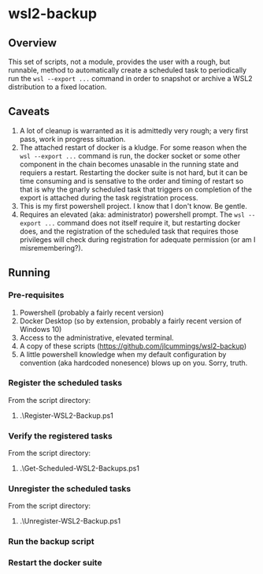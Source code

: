 # wsl2-backup

## Overview
This set of scripts, not a module, provides the user with a rough, but runnable, method to automatically create a scheduled task to periodically run the `wsl --export ...` command in order to snapshot or archive a WSL2 distribution to a fixed location. 

## Caveats
1.  A lot of cleanup is warranted as it is admittedly very rough; a very first pass, work in progress situation.
2.  The attached restart of docker is a kludge.  For some reason when the `wsl --export ...` command is run, the docker socket or some other component in the chain becomes unasable in the running state and requiers a restart.  Restarting the docker suite is not hard, but it can be time consuming and is sensative to the order and timing of restart so that is why the gnarly scheduled task that triggers on completion of the export is attached during the task registration process.
3.  This is my first powershell project.  I know that I don't know.  Be gentle.
4.  Requires an elevated (aka: administrator) powershell prompt.  The `wsl --export ...` command does not itself require it, but restarting docker does, and the registration of the scheduled task that requires those privileges will check during registration for adequate permission (or am I misremembering?).

## Running

### Pre-requisites
1. Powershell (probably a fairly recent version)
2. Docker Desktop (so by extension, probably a fairly recent version of Windows 10)
3. Access to the administrative, elevated terminal.
4. A copy of these scripts (https://github.com/jlcummings/wsl2-backup)
5. A little powershell knowledge when my default configuration by convention (aka hardcoded nonesence) blows up on you.  Sorry, truth.

### Register the scheduled tasks

From the script directory:
1.  .\Register-WSL2-Backup.ps1

### Verify the registered tasks

From the script directory:
1. .\Get-Scheduled-WSL2-Backups.ps1

### Unregister the scheduled tasks

From the script directory:
1.  .\Unregister-WSL2-Backup.ps1

### Run the backup script

### Restart the docker suite
